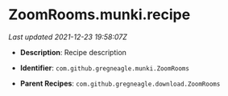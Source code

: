 # ZoomRooms.munki.recipe

_Last updated 2021-12-23 19:58:07Z_

- **Description**: Recipe description

- **Identifier**: `com.github.gregneagle.munki.ZoomRooms`

- **Parent Recipes**: `com.github.gregneagle.download.ZoomRooms`